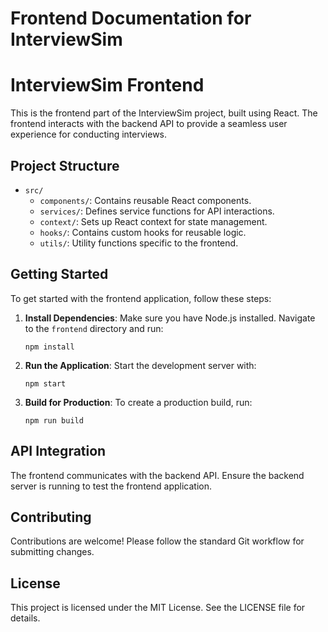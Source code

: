 # Frontend Documentation for InterviewSim

# InterviewSim Frontend

This is the frontend part of the InterviewSim project, built using React. The frontend interacts with the backend API to provide a seamless user experience for conducting interviews.

## Project Structure

- `src/`
  - `components/`: Contains reusable React components.
  - `services/`: Defines service functions for API interactions.
  - `context/`: Sets up React context for state management.
  - `hooks/`: Contains custom hooks for reusable logic.
  - `utils/`: Utility functions specific to the frontend.

## Getting Started

To get started with the frontend application, follow these steps:

1. **Install Dependencies**: Make sure you have Node.js installed. Navigate to the `frontend` directory and run:
   ```
   npm install
   ```

2. **Run the Application**: Start the development server with:
   ```
   npm start
   ```

3. **Build for Production**: To create a production build, run:
   ```
   npm run build
   ```

## API Integration

The frontend communicates with the backend API. Ensure the backend server is running to test the frontend application.

## Contributing

Contributions are welcome! Please follow the standard Git workflow for submitting changes.

## License

This project is licensed under the MIT License. See the LICENSE file for details.